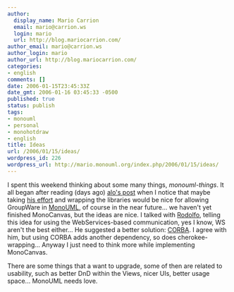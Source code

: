 ```yaml
---
author:
  display_name: Mario Carrion
  email: mario@carrion.ws
  login: mario
  url: http://blog.mariocarrion.com/
author_email: mario@carrion.ws
author_login: mario
author_url: http://blog.mariocarrion.com/
categories:
- english
comments: []
date: 2006-01-15T23:45:33Z
date_gmt: 2006-01-16 03:45:33 -0500
published: true
status: publish
tags:
- monouml
- personal
- monohotdraw
- english
title: Ideas
url: /2006/01/15/ideas/
wordpress_id: 226
wordpress_url: http://mario.monouml.org/index.php/2006/01/15/ideas/
---
```


<p>I spent this weekend thinking about some many things, <em>monouml-things</em>. It all began after reading (days ago) <a target="_blank" title="Cherokee" href="http://alobbs.com/photolog/Cherokee_EL_PAIS">alo's post</a> when I notice that maybe taking <a target="_blank" title="Cherokee Web Server" href="http://www.0x50.org/">his effort</a> and wrapping the libraries would be nice for allowing GroupWare in <a target="_blank" title="MonoUML CASE Tool" href="http://www.monouml.org">MonoUML</a>, of course in the near future... we haven't yet finished MonoCanvas, but the ideas are nice. I talked with <a target="_blank" title="Rodolfo Campero" href="http://rodolfocampero.blogspot.com">Rodolfo</a>, telling this idea for using the WebServices-based communication, yes I know, WS aren't the best either... He suggested a better solution: <a target="_blank" title="CORBA" href="http://www.corba.org/">CORBA</a>. I agree with him, but using CORBA adds another dependency, so does cherokee-wrapping... Anyway I just need to think more while implementing MonoCanvas.</p>
<p>There are some things that a want to upgrade, some of then are related to usability, such as better DnD within the Views, nicer UIs, better usage space... MonoUML needs love.</p>
